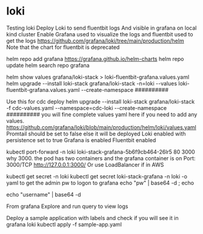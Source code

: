 # loki
Testing loki
Deploy Loki to send fluentbit logs
And visible in grafana 
on local kind cluster
Enable Grafana used to visualize the logs  and fluentbit used to get the logs
https://github.com/grafana/loki/tree/main/production/helm
Note that the chart for fluentbit is deprecated



helm repo add grafana https://grafana.github.io/helm-charts	
helm repo update
helm search repo grafana


helm show values grafana/loki-stack > loki-fluentbit-grafana.values.yaml
helm upgrade --install loki-stack grafana/loki-stack -n=loki --values loki-fluentbit-grafana.values.yaml --create-namespace
##########


Use this for cdc deploy 
helm upgrade --install loki-stack grafana/loki-stack -f cdc-values.yaml --namespace=cdc-loki  --create-namespace
########## you will fine complete values yaml here if you need to add any values. https://github.com/grafana/loki/blob/main/production/helm/loki/values.yaml
Promtail should be set to false else it will be deployed 
Loki enabled with persistence set to true 
Grafana is enabled
Fluentbit enabled



kubectl port-forward -n loki loki-stack-grafana-5b6f9cb464-26lr5 80 3000
why 3000.
the pod has two containers and the grafana container is on
 Port:           3000/TCP
http://127.0.0.1:3000/
Or use LoadBalancer if in AWS 

kubectl get secret -n loki 
kubectl get secret loki-stack-grafana -n loki -o yaml
to get the admin pw to logon to grafana
echo "pw" | base64 -d ; echo

echo "username" | base64 -d

From grafana 
Explore and run query to view logs 


Deploy a sample application with labels and check if you will see it in grafana loki
kubectl apply -f sample-app.yaml
